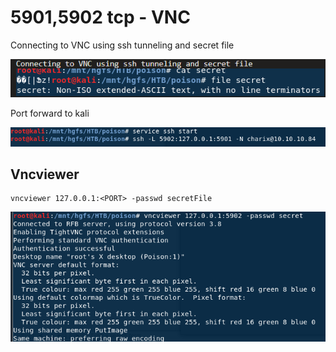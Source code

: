 # 5901,5902 tcp - VNC

Connecting to VNC using ssh tunneling and secret file

![](../.gitbook/assets/image%20%2821%29.png)

Port forward to kali

![](../.gitbook/assets/image%20%2819%29.png)

## Vncviewer

```text
vncviewer 127.0.0.1:<PORT> -passwd secretFile
```

![](../.gitbook/assets/image%20%2831%29.png)

